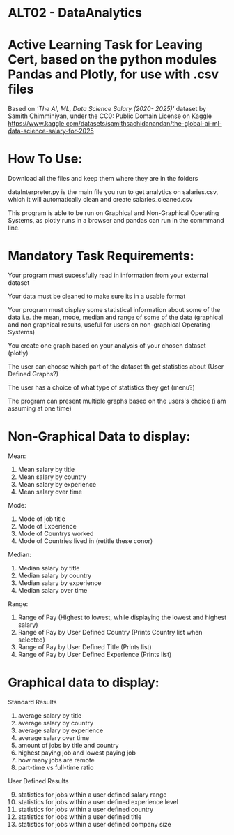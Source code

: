 # **ALT02 - DataAnalytics**
# **Active Learning Task for Leaving Cert, based on the python modules Pandas and Plotly, for use with .csv files**

Based on *'The AI, ML, Data Science Salary (2020- 2025)'* dataset by Samith Chimminiyan,
under the CC0: Public Domain License on Kaggle
https://www.kaggle.com/datasets/samithsachidanandan/the-global-ai-ml-data-science-salary-for-2025

# **How To Use:**
Download all the files and keep them where they are in the folders

dataInterpreter.py is the main file you run to get analytics on salaries.csv, which it will automatically clean and create salaries_cleaned.csv

This program is able to be run on Graphical and Non-Graphical Operating Systems, as plotly runs in a browser and pandas can run in the commmand line.

# **Mandatory Task Requirements:**
Your program must sucessfully read in information from your external dataset

Your data must be cleaned to make sure its in a usable format

Your program must display some statistical information about some of the data i.e. the mean, mode, median and range of some of the data (graphical and non graphical results, useful for users on non-graphical Operating Systems)

You create one graph based on your analysis of your chosen dataset (plotly)

The user can choose which part of the dataset th get statistics about (User Defined Graphs?)

The user has a choice of what type of statistics they get (menu?)

The program can present multiple graphs based on the users's choice (i am assuming at one time)

# **Non-Graphical Data to display:**

Mean:
  1. Mean salary by title
  2. Mean salary by country
  3. Mean salary by experience
  4. Mean salary over time

Mode:
  1. Mode of job title
  2. Mode of Experience
  3. Mode of Countrys worked
  4. Mode of Countries lived in (retitle these conor)
     
Median:
  1. Median salary by title
  2. Median salary by country
  3. Median salary by experience
  4. Median salary over time
     
Range:
  1. Range of Pay (Highest to lowest, while displaying the lowest and highest salary)
  2. Range of Pay by User Defined Country (Prints Country list when selected)
  3. Range of Pay by User Defined Title (Prints list)
  4. Range of Pay by User Defined Experience (Prints list)
 
# **Graphical data to display:**
  Standard Results

  1. average salary by title
  2. average salary by country
  3. average salary by experience
  4. average salary over time
  5. amount of jobs by title and country
  6. highest paying job and lowest paying job
  7. how many jobs are remote
  8. part-time vs full-time ratio

  User Defined Results

  9. statistics for jobs within a user defined salary range
  10. statistics for jobs within a user defined experience level
  11. statistics for jobs within a user defined country
  12. statistics for jobs within a user defined title
  13. statistics for jobs within a user defined company size
